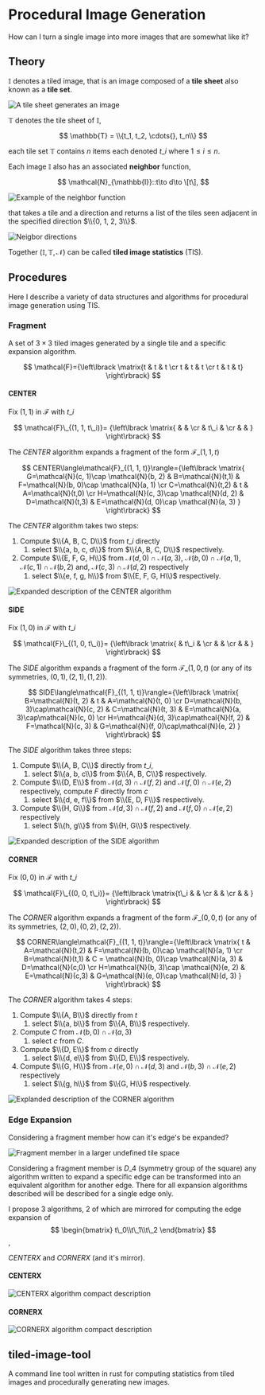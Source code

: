# Procedural Image Generation

How can I turn a single image into more images that are somewhat like it?

## Theory

$\mathbb{I}$ denotes a tiled image, that is an image composed of a **tile sheet**
also known as a **tile set**.

![A tile sheet generates an image](https://imgur.com/suCdR2N.png)

$\mathbb{T}$ denotes the tile sheet of $\mathbb{I}$,

$$
    \mathbb{T} = \\{t_1, t_2, \cdots{}, t_n\\}
$$

each tile set $\mathbb{T}$ contains $n$ items each denoted $t\_i$ where
$1\leq i \leq n$.


Each image $\mathbb{I}$ also has an associated **neighbor** function,

$$
    \mathcal{N}_{\mathbb{I}}::t\to d\to \[t\],
$$

![Example of the neighbor function](https://imgur.com/8reI0hs.png)

that takes a tile and a direction and returns a list of the tiles seen adjacent
in the specified direction $\\{0, 1, 2, 3\\}$.

![Neigbor directions](https://imgur.com/9MSJKR7.png)

Together $(\mathbb{I}, \mathbb{T}, \mathcal{N})$ can be called
**tiled image statistics** (TIS).

## Procedures

Here I describe a variety of data structures and algorithms for procedural image
generation using TIS.

### Fragment

A set of $3\times 3$ tiled images generated by a single tile and a specific
expansion algorithm.

$$
   \mathcal{F}={\left\lbrack \matrix{t & t & t \cr t & t & t \cr t & t & t} \right\rbrack}
$$

#### CENTER

Fix $(1, 1)$ in $\mathcal{F}$ with $t\_i$

$$
    \mathcal{F}\_{(1, 1, t\_i)}=
    {\left\lbrack \matrix{  &   &   \cr   & t\_i &   \cr   &   &  } \right\rbrack}
$$

The $CENTER$ algorithm expands a fragment of the form $\mathcal{F}\_{(1, 1, t)}$

$$
    CENTER\langle\mathcal{F}_{(1, 1, t)}\rangle={\left\lbrack \matrix{
    G=\mathcal{N}(c, 1)\cap \mathcal{N}(b, 2)  & B=\mathcal{N}(t,1) & F=\mathcal{N}(b, 0)\cap \mathcal{N}(a, 1) \cr
    C=\mathcal{N}(t,2) & t & A=\mathcal{N}(t,0) \cr
    H=\mathcal{N}(c, 3)\cap \mathcal{N}(d, 2) & D=\mathcal{N}(t,3) & E=\mathcal{N}(d, 0)\cap \mathcal{N}(a, 3) 
    } \right\rbrack}
$$

The $CENTER$ algorithm takes two steps:

1. Compute $\\{A, B, C, D\\}$ from $t\_i$ directly
    1. select $\\{a, b, c, d\\}$ from $\\{A, B, C, D\\}$ respectively.
2. Compute $\\{E, F, G, H\\}$ from $\mathcal{N}(d, 0)\cap\mathcal{N}(a, 3)$,
   $\mathcal{N}(b, 0)\cap\mathcal{N}(a, 1)$,
   $\mathcal{N}(c, 1)\cap\mathcal{N}(b, 2)$ and,
   $\mathcal{N}(c, 3)\cap\mathcal{N}(d, 2)$ respectively
    1. select $\\{e, f, g, h\\}$ from $\\{E, F, G, H\\}$ respectively.

![Expanded description of the CENTER algorithm](https://imgur.com/3a8AQ2M.png)

#### SIDE

Fix $(1, 0)$ in $\mathcal{F}$ with $t\_i$

$$
\mathcal{F}\_{(1, 0, t\_i)}=
{\left\lbrack \matrix{  & t\_i  &   \cr  &  &   \cr   &   &  } \right\rbrack}
$$

The $SIDE$ algorithm expands a fragment of the form $\mathcal{F}\_{(1, 0, t)}$
(or any of its symmetries, $(0, 1), (2, 1), (1, 2)$).

$$
    SIDE\langle\mathcal{F}_{(1, 1, t)}\rangle={\left\lbrack \matrix{
    B=\mathcal{N}(t, 2) & t & A=\mathcal{N}(t, 0) \cr
    D=\mathcal{N}(b, 3)\cap\mathcal{N}(c, 2) & C=\mathcal{N}(t, 3) & E=\mathcal{N}(a, 3)\cap\mathcal{N}(c, 0) \cr
    H=\mathcal{N}(d, 3)\cap\mathcal{N}(f, 2) & F=\mathcal{N}(c, 3) & G=\mathcal{N}(f, 0)\cap\mathcal{N}(e, 2)
    } \right\rbrack}
$$

The $SIDE$ algorithm takes three steps:

1. Compute $\\{A, B, C\\}$ directly from $t\_i$,
    1. select $\\{a, b, c\\}$ from $\\{A, B, C\\}$ respectively.
2. Compute $\\{D, E\\}$ from $\mathcal{N}(d, 3)\cap\mathcal{N}(f, 2)$ and
   $\mathcal{N}(f, 0)\cap\mathcal{N}(e, 2)$ respectively, compute $F$ directly
   from $c$
    1. select $\\{d, e, f\\}$ from $\\{E, D, F\\}$ respectively.
3. Compute $\\{H, G\\}$ from $\mathcal{N}(d, 3)\cap\mathcal{N}(f, 2)$ and
   $\mathcal{N}(f, 0)\cap\mathcal{N}(e, 2)$ respectively
    1. select $\\{h, g\\}$ from $\\{H, G\\}$ respectively.

![Expanded description of the SIDE algorithm](https://imgur.com/9pCNOWH.png)

#### CORNER

Fix $(0, 0)$ in $\mathcal{F}$ with $t\_i$

$$
\mathcal{F}\_{(0, 0, t\_i)}=
{\left\lbrack \matrix{t\_i  &   &   \cr  &  &   \cr   &   &  } \right\rbrack}
$$

The $CORNER$ algorithm expands a fragment of the form $\mathcal{F}\_{(0, 0, t)}$
(or any of its symmetries, $(2, 0), (0, 2), (2, 2)$).

$$
    CORNER\langle\mathcal{F}_{(1, 1, t)}\rangle={\left\lbrack \matrix{
    t & A=\mathcal{N}(t,2) & F=\mathcal{N}(b, 0)\cap \mathcal{N}(a, 1) \cr
    B=\mathcal{N}(t,1) & C = \mathcal{N}(b, 0)\cap \mathcal{N}(a, 3) & D=\mathcal{N}(c,0) \cr
    H=\mathcal{N}(b, 3)\cap \mathcal{N}(e, 2) & E=\mathcal{N}(c,3) & G=\mathcal{N}(e, 0)\cap \mathcal{N}(d, 3)
    } \right\rbrack}
$$

The $CORNER$ algorithm takes 4 steps:

1. Compute $\\{A, B\\}$ directly from $t$
    1. select $\\{a, b\\}$ from $\\{A, B\\}$ respectively.
2. Compute $C$ from $\mathcal{N}(b,0)\cap\mathcal{N}(a, 3)$
    1. select $c$ from $C$.
3. Compute $\\{D, E\\}$ from $c$ directly
    1. select $\\{d, e\\}$ from $\\{D, E\\}$ respectively.
4. Compute $\\{G, H\\}$ from $\mathcal{N}(e, 0)\cap\mathcal{N}(d, 3)$ and
   $\mathcal{N}(b, 3)\cap\mathcal{N}(e, 2)$ respectively
    1. select $\\{g, h\\}$ from $\\{G, H\\}$ respectively.

![Explanded description of the CORNER algorithm](https://imgur.com/IRQ4Ppm.png)

### Edge Expansion

Considering a fragment member how can it's edge's be expanded?

![Fragment member in a larger undefined tile space](https://i.imgur.com/UizrRbB.png)

Considering a fragment member is $D\_4$ (symmetry group of the square) any
algorithm written to expand a specific edge can be transformed into an
equivalent algorithm for another edge. There for all expansion algorithms
described will be described for a single edge only.


I propose 3 algorithms, 2 of which are mirrored for computing the edge expansion
of 
$$
\begin{bmatrix}
    t\_0\\t\_1\\t\_2
\end{bmatrix}
$$,

$CENTERX$ and $CORNERX$ (and it's mirror).

#### CENTERX

![CENTERX algorithm compact description](https://i.imgur.com/kVaGKgF.png)

#### CORNERX

![CORNERX algorithm compact description](https://i.imgur.com/J76wjP9.png)

## tiled-image-tool

A command line tool written in rust for computing statistics from tiled images
and procedurally generating new images.
